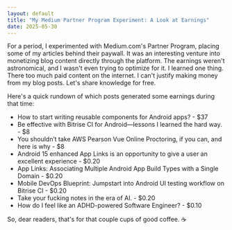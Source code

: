```yaml
---
layout: default
title: "My Medium Partner Program Experiment: A Look at Earnings"
date: 2025-05-30
---
```


For a period, I experimented with Medium.com's Partner Program, placing some of my articles behind their paywall. It was an interesting venture into monetizing blog content directly through the platform. The earnings weren't astronomical, and I wasn't even trying to optimize for it. I learned one thing. There too much paid content on the internet. I can't justify making money from my blog posts. Let's share knowledge for free. 

Here's a quick rundown of which posts generated some earnings during that time:

*   How to start writing reusable components for Android apps? - $37
*   Be effective with Bitrise CI for Android—lessons I learned the hard way. - $8
*   You shouldn’t take AWS Pearson Vue Online Proctoring, if you can, and here is why - $8
*   Android 15 enhanced App Links is an opportunity to give a user an excellent experience - $0.20
*   App Links: Associating Multiple Android App Build Types with a Single Domain - $0.20
*   Mobile DevOps Blueprint: Jumpstart into Android UI testing workflow on Bitrise CI - $0.20
*   Take your fucking notes in the era of AI. - $0.20
*   How do I feel like an ADHD-powered Software Engineer? - $0.10

So, dear readers, that's for that couple cups of good coffee. :coffee:
